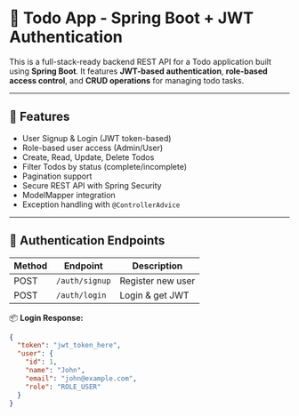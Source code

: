 # 📝 Todo App - Spring Boot + JWT Authentication

This is a full-stack-ready backend REST API for a Todo application built using **Spring Boot**. It features **JWT-based authentication**, **role-based access control**, and **CRUD operations** for managing todo tasks.

---

## 🚀 Features

- User Signup & Login (JWT token-based)
- Role-based user access (Admin/User)
- Create, Read, Update, Delete Todos
- Filter Todos by status (complete/incomplete)
- Pagination support
- Secure REST API with Spring Security
- ModelMapper integration
- Exception handling with `@ControllerAdvice`

---

## 🔐 Authentication Endpoints

| Method | Endpoint        | Description         |
|--------|-----------------|---------------------|
| POST   | `/auth/signup`  | Register new user   |
| POST   | `/auth/login`   | Login & get JWT     |

📦 **Login Response:**
```json
{
  "token": "jwt_token_here",
  "user": {
    "id": 1,
    "name": "John",
    "email": "john@example.com",
    "role": "ROLE_USER"
  }
}
